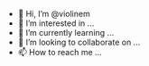 - 👋 Hi, I’m @violinem
- 👀 I’m interested in ...
- 🌱 I’m currently learning ...
- 💞️ I’m looking to collaborate on ...
- 📫 How to reach me ...

<!---
violinem/violinem is a ✨ special ✨ repository because its `README.md` (this file) appears on your GitHub profile.
You can click the Preview link to take a look at your changes.
--->
